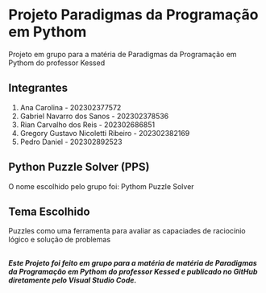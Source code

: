 # Projeto Paradigmas da Programação em Pythom

Projeto em grupo para a matéria de Paradigmas da Programação em Pythom do professor Kessed

## Integrantes

1. Ana Carolina - 202302377572 
2. Gabriel Navarro dos Sanos - 202302378536
3. Rian Carvalho dos Reis - 202302686851
4. Gregory Gustavo Nicoletti Ribeiro - 202302382169
5. Pedro Daniel - 202302892523

## Python Puzzle Solver (PPS)

O nome escolhido pelo grupo foi: Pythom Puzzle Solver

## Tema Escolhido

Puzzles como uma ferramenta para avaliar as capaciades de raciocínio lógico e solução de problemas




## 


__*Este Projeto foi feito em grupo para a matéria de matéria de Paradigmas da Programação em Pythom do professor Kessed e publicado no GitHub diretamente pelo Visual Studio Code.*__ 
